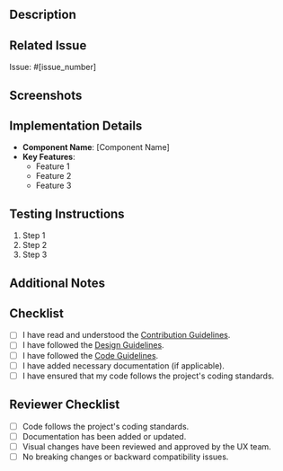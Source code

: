 ## Description

<!-- Provide a brief description of the changes introduced by this PR. -->

## Related Issue

<!-- If this PR addresses or is related to an existing issue, please link to it. -->
<!-- If this PR creates a new component, it's mandatory that you link the approved 'New Component Proposal' ticket -->
Issue: #[issue_number]

## Screenshots

<!-- If applicable, include screenshots/recordings to illustrate the visual changes introduced by this PR. -->

## Implementation Details

<!-- Provide details about the implementation, including any design decisions and rationale. -->
- **Component Name**: [Component Name]
- **Key Features**:
  - Feature 1
  - Feature 2
  - Feature 3

## Testing Instructions

<!-- Provide detailed instructions on how to test the changes made by this PR. -->
1. Step 1
2. Step 2
3. Step 3

## Additional Notes

<!-- Include any additional information or context that reviewers should be aware of. -->
<!-- Include any known issues, limitations, dependencies or related PRs -->

## Checklist

<!-- Please ensure that the following tasks are completed before submitting your PR. -->
- [ ] I have read and understood the [Contribution Guidelines](../../docs/CONTRIBUTING.md).
- [ ] I have followed the [Design Guidelines](../../docs/DESIGN_GUIDELINES.md).
- [ ] I have followed the [Code Guidelines](../../docs/CODE_GUIDELINES.md).
- [ ] I have added necessary documentation (if applicable).
- [ ] I have ensured that my code follows the project's coding standards.

## Reviewer Checklist

<!-- For reviewers to ensure that all necessary aspects have been covered. -->
- [ ] Code follows the project's coding standards.
- [ ] Documentation has been added or updated.
- [ ] Visual changes have been reviewed and approved by the UX team.
- [ ] No breaking changes or backward compatibility issues.
